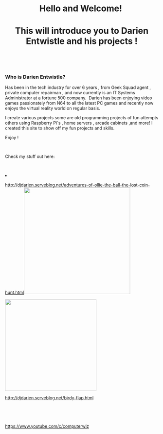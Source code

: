 <h1 style="text-align: center;">Hello and Welcome!&nbsp;</h1><h1 style="text-align: center;">This will introduce you to Darien Entwistle and his projects !</h1><p><br></p><p><br></p><h3>Who is Darien Entwistle?</h3><div class="fr-embedly " data-original-embed="<a href='https://netbytegames.s3.amazonaws.com/ollietheball/OllieTheBall_FinalAlpha054.zip' data-card-branding='0' class='embedly-card'></a>"><a href="https://netbytegames.s3.amazonaws.com/ollietheball/OllieTheBall_FinalAlpha054.zip" data-card-branding="0" class="embedly-card"></a></div><p id="isPasted">Has been in the tech industry for over 6 years , from Geek Squad agent , private computer repairman , and now currently is an IT Systems Administrator at a fortune 500 company. &nbsp;Darien has been enjoying video games passionately from N64 to all the latest PC games and recently now enjoys the virtual reality world on regular basis.</p><p>I create various projects some are old programming projects of fun attempts others using Raspberry Pi`s , home servers , arcade cabinets ,and more! I created this site to show off my fun projects and skills.&nbsp;</p><p>Enjoy !</p><p><br></p><p>Check my stuff out here:</p><p><br></p>
<li>
<a href="https://www.youtube.com/c/computerwiz" data-card-branding="0" class="embedly-card"></a></div><p><a class="fr-green fr-strong" href="http://djdarien.serveblog.net/adventures-of-ollie-the-ball-the-lost-coin-hunt.html">http://djdarien.serveblog.net/adventures-of-ollie-the-ball-the-lost-coin-hunt.html</a><img src="blob:https://froala.com/7c682752-509e-43f4-9a16-d44e6848042f" style="width: 349px;" class="fr-fic fr-dib"></p><p><img src="blob:https://froala.com/e79754e4-3910-489e-800e-7f4a151d159f" style="width: 300px;" class="fr-fic fr-dib"></p><p><a href="http://djdarien.serveblog.net/birdy-flap.html">http://djdarien.serveblog.net/birdy-flap.html</a></p><p><br></p><p><br>
</p><p><a href="http://djdarien.serveblog.net/birdy-flap.html">https://www.youtube.com/c/computerwiz</a></p><p><br></p><p><br>
</p>

</li>
